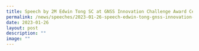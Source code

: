 ```yaml
---
title: Speech by 2M Edwin Tong SC at GNSS Innovation Challenge Award Ceremony
permalink: /news/speeches/2023-01-26-speech-edwin-tong-gnss-innovation-challenge-award-ceremony/
date: 2023-01-26
layout: post
description: ""
image: ""
---
```

